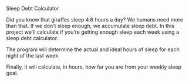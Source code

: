 Sleep Debt Calculator

Did you know that giraffes sleep 4.6 hours a day? We humans 
need more than that. If we don’t sleep enough, we accumulate
sleep debt. In this project we’ll calculate if you’re getting
enough sleep each week using a sleep debt calculator.

The program will determine the actual and ideal hours of sleep
for each night of the last week.

Finally, it will calculate, in hours, how far you are from your 
weekly sleep goal.
